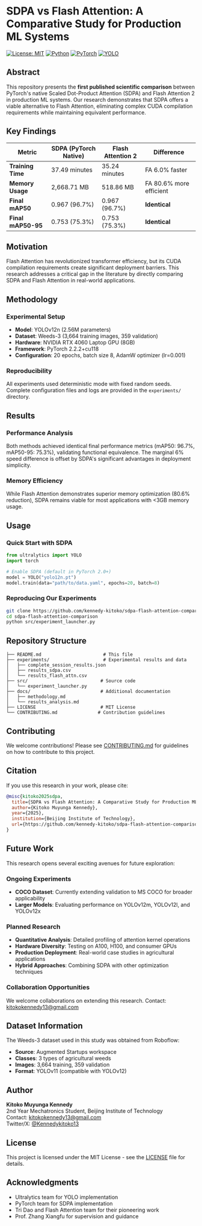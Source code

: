 # SDPA vs Flash Attention: A Comparative Study for Production ML Systems

[![License: MIT](https://img.shields.io/badge/License-MIT-yellow.svg)](https://opensource.org/licenses/MIT)
[![Python](https://img.shields.io/badge/python-3.11-blue.svg)](https://www.python.org/downloads/)
[![PyTorch](https://img.shields.io/badge/PyTorch-2.2%2B-ee4c2c.svg)](https://pytorch.org/)
[![YOLO](https://img.shields.io/badge/YOLOv12-Supported-brightgreen.svg)](https://github.com/ultralytics/ultralytics)

## Abstract

This repository presents the **first published scientific comparison** between PyTorch's native Scaled Dot-Product Attention (SDPA) and Flash Attention 2 in production ML systems. Our research demonstrates that SDPA offers a viable alternative to Flash Attention, eliminating complex CUDA compilation requirements while maintaining equivalent performance.

## Key Findings

| Metric | SDPA (PyTorch Native) | Flash Attention 2 | Difference |
|--------|----------------------|-------------------|------------|
| **Training Time** | 37.49 minutes | 35.24 minutes | FA 6.0% faster |
| **Memory Usage** | 2,668.71 MB | 518.86 MB | FA 80.6% more efficient |
| **Final mAP50** | 0.967 (96.7%) | 0.967 (96.7%) | **Identical** |
| **Final mAP50-95** | 0.753 (75.3%) | 0.753 (75.3%) | **Identical** |

## Motivation

Flash Attention has revolutionized transformer efficiency, but its CUDA compilation requirements create significant deployment barriers. This research addresses a critical gap in the literature by directly comparing SDPA and Flash Attention in real-world applications.

## Methodology

### Experimental Setup
- **Model**: YOLOv12n (2.56M parameters)
- **Dataset**: Weeds-3 (3,664 training images, 359 validation)
- **Hardware**: NVIDIA RTX 4060 Laptop GPU (8GB)
- **Framework**: PyTorch 2.2.2+cu118
- **Configuration**: 20 epochs, batch size 8, AdamW optimizer (lr=0.001)

### Reproducibility
All experiments used deterministic mode with fixed random seeds. Complete configuration files and logs are provided in the `experiments/` directory.

## Results

### Performance Analysis
Both methods achieved identical final performance metrics (mAP50: 96.7%, mAP50-95: 75.3%), validating functional equivalence. The marginal 6% speed difference is offset by SDPA's significant advantages in deployment simplicity.

### Memory Efficiency
While Flash Attention demonstrates superior memory optimization (80.6% reduction), SDPA remains viable for most applications with <3GB memory usage.

## Usage

### Quick Start with SDPA
```python
from ultralytics import YOLO
import torch

# Enable SDPA (default in PyTorch 2.0+)
model = YOLO("yolo12n.pt")
model.train(data="path/to/data.yaml", epochs=20, batch=8)
```

### Reproducing Our Experiments
```bash
git clone https://github.com/kennedy-kitoko/sdpa-flash-attention-comparison
cd sdpa-flash-attention-comparison
python src/experiment_launcher.py
```

## Repository Structure
```
├── README.md                       # This file
├── experiments/                    # Experimental results and data
│   ├── complete_session_results.json
│   ├── results_sdpa.csv
│   └── results_flash_attn.csv
├── src/                           # Source code
│   └── experiment_launcher.py
├── docs/                          # Additional documentation
│   ├── methodology.md
│   └── results_analysis.md
├── LICENSE                        # MIT License
└── CONTRIBUTING.md               # Contribution guidelines
```

## Contributing

We welcome contributions! Please see [CONTRIBUTING.md](CONTRIBUTING.md) for guidelines on how to contribute to this project.

## Citation

If you use this research in your work, please cite:

```bibtex
@misc{kitoko2025sdpa,
  title={SDPA vs Flash Attention: A Comparative Study for Production ML Systems},
  author={Kitoko Muyunga Kennedy},
  year={2025},
  institution={Beijing Institute of Technology},
  url={https://github.com/kennedy-kitoko/sdpa-flash-attention-comparison}
}
```

## Future Work

This research opens several exciting avenues for future exploration:

### Ongoing Experiments
- **COCO Dataset**: Currently extending validation to MS COCO for broader applicability
- **Larger Models**: Evaluating performance on YOLOv12m, YOLOv12l, and YOLOv12x

### Planned Research
- **Quantitative Analysis**: Detailed profiling of attention kernel operations
- **Hardware Diversity**: Testing on A100, H100, and consumer GPUs
- **Production Deployment**: Real-world case studies in agricultural applications
- **Hybrid Approaches**: Combining SDPA with other optimization techniques

### Collaboration Opportunities
We welcome collaborations on extending this research. Contact: kitokokennedy13@gmail.com

## Dataset Information

The Weeds-3 dataset used in this study was obtained from Roboflow:
- **Source**: Augmented Startups workspace
- **Classes**: 3 types of agricultural weeds
- **Images**: 3,664 training, 359 validation
- **Format**: YOLOv11 (compatible with YOLOv12)

## Author

**Kitoko Muyunga Kennedy**  
2nd Year Mechatronics Student, Beijing Institute of Technology  
Contact: kitokokennedy13@gmail.com  
Twitter/X: [@Kennedykitoko13](https://twitter.com/Kennedykitoko13)

## License

This project is licensed under the MIT License - see the [LICENSE](LICENSE) file for details.

## Acknowledgments

- Ultralytics team for YOLO implementation
- PyTorch team for SDPA implementation
- Tri Dao and Flash Attention team for their pioneering work
- Prof. Zhang Xiangfu for supervision and guidance

